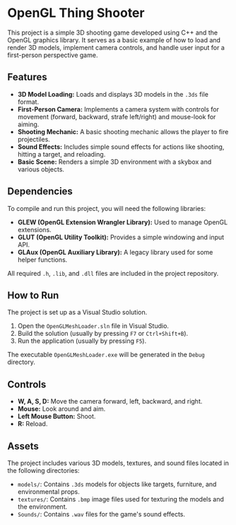 # OpenGL Thing Shooter

This project is a simple 3D shooting game developed using C++ and the OpenGL graphics library. It serves as a basic example of how to load and render 3D models, implement camera controls, and handle user input for a first-person perspective game.

## Features

*   **3D Model Loading:** Loads and displays 3D models in the `.3ds` file format.
*   **First-Person Camera:** Implements a camera system with controls for movement (forward, backward, strafe left/right) and mouse-look for aiming.
*   **Shooting Mechanic:** A basic shooting mechanic allows the player to fire projectiles.
*   **Sound Effects:** Includes simple sound effects for actions like shooting, hitting a target, and reloading.
*   **Basic Scene:** Renders a simple 3D environment with a skybox and various objects.

## Dependencies

To compile and run this project, you will need the following libraries:

*   **GLEW (OpenGL Extension Wrangler Library):** Used to manage OpenGL extensions.
*   **GLUT (OpenGL Utility Toolkit):** Provides a simple windowing and input API.
*   **GLAux (OpenGL Auxiliary Library):** A legacy library used for some helper functions.

All required `.h`, `.lib`, and `.dll` files are included in the project repository.

## How to Run

The project is set up as a Visual Studio solution.

1.  Open the `OpenGLMeshLoader.sln` file in Visual Studio.
2.  Build the solution (usually by pressing `F7` or `Ctrl+Shift+B`).
3.  Run the application (usually by pressing `F5`).

The executable `OpenGLMeshLoader.exe` will be generated in the `Debug` directory.

## Controls

*   **W, A, S, D:** Move the camera forward, left, backward, and right.
*   **Mouse:** Look around and aim.
*   **Left Mouse Button:** Shoot.
*   **R:** Reload.

## Assets

The project includes various 3D models, textures, and sound files located in the following directories:

*   `models/`: Contains `.3ds` models for objects like targets, furniture, and environmental props.
*   `textures/`: Contains `.bmp` image files used for texturing the models and the environment.
*   `Sounds/`: Contains `.wav` files for the game's sound effects.
